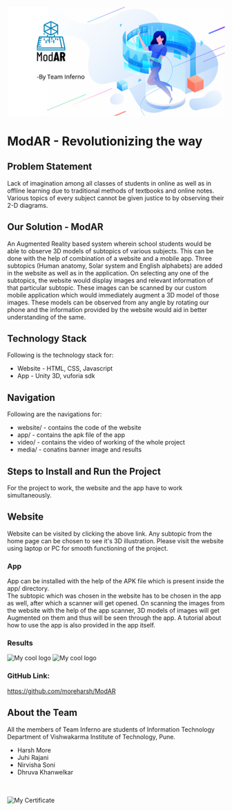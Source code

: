 <img src="media/Banner.png" alt="My cool logo"/>
<h1>ModAR - Revolutionizing the way</h1>
<h2>Problem Statement</h2>
<p>Lack of imagination among all classes of students in online as well as in offline learning due to traditional methods of textbooks and online notes. Various topics of every subject cannot be given justice to by observing their 2-D diagrams. </p>

<h2>Our Solution - ModAR</h2>
<p>An Augmented Reality based system wherein school students would be able to observe 3D models of subtopics of various subjects. This can be done with the help of combination of a website and a mobile app. Three subtopics (Human anatomy, Solar system and English alphabets) are added in the website as well as in the application. On selecting  any one of the subtopics, the website would display images and relevant information of that particular subtopic. These images can be scanned by our custom mobile application which would immediately augment a 3D model of those images. These models can be observed from any angle by rotating our phone and the information provided by the website would aid in better understanding of the same.</p>

<h2>Technology Stack</h2>
Following is the technology stack for:

* Website - HTML, CSS, Javascript
* App - Unity 3D, vuforia sdk


<h2>Navigation</h2>
Following are the navigations for:

* website/ - contains the code of the website
* app/ - contains the apk file of the app
* video/ - contains the video of working of the whole project
* media/ - conatins banner image and results

<h2>Steps to Install and Run the Project</h2>
For the project to work, the website and the app have to work simultaneously.

<h2>Website</h2>
Website can be visited by clicking the above link. Any subtopic from the home page can be chosen to see it's 3D illustration. Please visit the website using laptop or PC for smooth functioning of the project.

<h3>App</h3>
App can be installed with the help of the APK file which is present inside the app/ directory.  
<br />
The subtopic which was chosen in the website has to be chosen in the app as well, after which a scanner will get opened. On scanning the images from the website with the help of the app scanner, 3D models of images will get Augmented on them and thus will be seen through the app. A tutorial about how to use the app is also provided in the app itself. 

<h3>Results</h3>
<img src="media/Yatch.jpg" alt="My cool logo" width="200" height="400" />
<img src="media/Skeleton.jpg" alt="My cool logo" width="200" height="400"/>

<h3>GitHub Link: </h3> <a href="https://github.com/moreharsh/ModAR"> https://github.com/moreharsh/ModAR </a>

<h2>About the Team</h2>
All the members of Team Inferno are students of Information Technology Department of Vishwakarma Institute of Technology, Pune.


* Harsh More
* Juhi Rajani
* Nirvisha Soni
* Dhruva Khanwelkar

<br />
<br />
<img src="certificate/IncubateInd-Certificate.png" alt="My Certificate"/>
